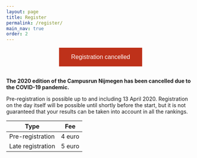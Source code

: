 ```yaml
---
layout: page
title: Register
permalink: /register/
main_nav: true
order: 2
---
```


<center><a href="https://inschrijven.nl/form/2020041518435-en"><button disabled style="background-color: #be311a; border: none; color: white; padding: 16px 32px; text-align: center;
text-decoration: none; display: inline-block; font-size: 16px; margin-bottom: 16px;">Registration cancelled</button></a></center>

**The 2020 edition of the Campusrun Nijmegen has been cancelled due to the COVID-19 pandemic.**

Pre-registration is possible up to and including 13 April 2020. Registration on the day itself will be possible until shortly before the start, but it is not guaranteed that your results can be taken into account in all the rankings.

| Type              | Fee    |
| ----------------- | ------ |
| Pre-registration  | 4 euro |
| Late registration | 5 euro |
